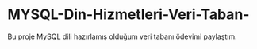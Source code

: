 # MYSQL-Din-Hizmetleri-Veri-Taban-
Bu proje MySQL dili hazırlamış olduğum veri tabanı ödevimi paylaştım.
